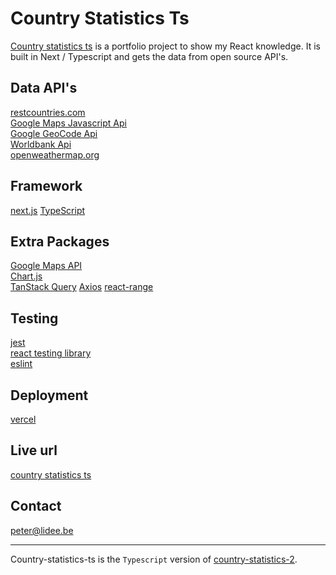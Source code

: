 # Country Statistics Ts

[Country statistics ts](https://country-statistics-ts.vercel.app/) is a portfolio project to show my React knowledge. It is built in Next / Typescript and gets the data from open source API's.

## Data API's

[restcountries.com](https://restcountries.com/)  
[Google Maps Javascript Api](https://developers.google.com/maps/documentation/javascript/tutorial)  
[Google GeoCode Api](https://developers.google.com/maps/documentation/geocoding/overview)  
[Worldbank Api](https://databank.worldbank.org/source/health-nutrition-and-population-statistics)  
[openweathermap.org](https://openweathermap.org/current)

## Framework

[next.js](https://nextjs.org/)
[TypeScript](https://www.typescriptlang.org/)

## Extra Packages

[Google Maps API](https://www.npmjs.com/package/@react-google-maps/api)  
[Chart.js](https://www.npmjs.com/package/react-chartjs-2)  
[TanStack Query](https://tanstack.com/query/latest)
[Axios](https://axios-http.com/docs/intro)
[react-range](https://www.npmjs.com/package/react-range)

## Testing

[jest](https://jestjs.io/)  
[react testing library](https://testing-library.com/docs/react-testing-library/intro/)  
[eslint](https://eslint.org/')

## Deployment

[vercel](https://vercel.com/home)

## Live url

[country statistics ts](https://country-statistics-ts.vercel.app/)

## Contact

<peter@lidee.be>

---

Country-statistics-ts is the `Typescript` version of [country-statistics-2](https://github.com/peterlidee/country-statistics-2).
